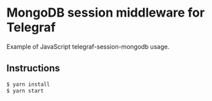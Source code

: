 # MongoDB session middleware for Telegraf

Example of JavaScript telegraf-session-mongodb usage.

## Instructions

```js
$ yarn install
$ yarn start
```

